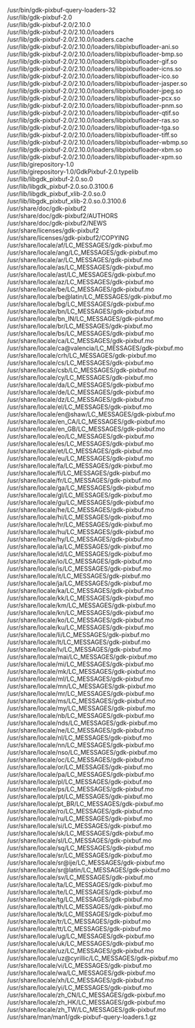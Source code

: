 /usr/bin/gdk-pixbuf-query-loaders-32  
/usr/lib/gdk-pixbuf-2.0  
/usr/lib/gdk-pixbuf-2.0/2.10.0  
/usr/lib/gdk-pixbuf-2.0/2.10.0/loaders  
/usr/lib/gdk-pixbuf-2.0/2.10.0/loaders.cache  
/usr/lib/gdk-pixbuf-2.0/2.10.0/loaders/libpixbufloader-ani.so  
/usr/lib/gdk-pixbuf-2.0/2.10.0/loaders/libpixbufloader-bmp.so  
/usr/lib/gdk-pixbuf-2.0/2.10.0/loaders/libpixbufloader-gif.so  
/usr/lib/gdk-pixbuf-2.0/2.10.0/loaders/libpixbufloader-icns.so  
/usr/lib/gdk-pixbuf-2.0/2.10.0/loaders/libpixbufloader-ico.so  
/usr/lib/gdk-pixbuf-2.0/2.10.0/loaders/libpixbufloader-jasper.so  
/usr/lib/gdk-pixbuf-2.0/2.10.0/loaders/libpixbufloader-jpeg.so  
/usr/lib/gdk-pixbuf-2.0/2.10.0/loaders/libpixbufloader-pcx.so  
/usr/lib/gdk-pixbuf-2.0/2.10.0/loaders/libpixbufloader-pnm.so  
/usr/lib/gdk-pixbuf-2.0/2.10.0/loaders/libpixbufloader-qtif.so  
/usr/lib/gdk-pixbuf-2.0/2.10.0/loaders/libpixbufloader-ras.so  
/usr/lib/gdk-pixbuf-2.0/2.10.0/loaders/libpixbufloader-tga.so  
/usr/lib/gdk-pixbuf-2.0/2.10.0/loaders/libpixbufloader-tiff.so  
/usr/lib/gdk-pixbuf-2.0/2.10.0/loaders/libpixbufloader-wbmp.so  
/usr/lib/gdk-pixbuf-2.0/2.10.0/loaders/libpixbufloader-xbm.so  
/usr/lib/gdk-pixbuf-2.0/2.10.0/loaders/libpixbufloader-xpm.so  
/usr/lib/girepository-1.0  
/usr/lib/girepository-1.0/GdkPixbuf-2.0.typelib  
/usr/lib/libgdk\_pixbuf-2.0.so.0  
/usr/lib/libgdk\_pixbuf-2.0.so.0.3100.6  
/usr/lib/libgdk\_pixbuf\_xlib-2.0.so.0  
/usr/lib/libgdk\_pixbuf\_xlib-2.0.so.0.3100.6  
/usr/share/doc/gdk-pixbuf2  
/usr/share/doc/gdk-pixbuf2/AUTHORS  
/usr/share/doc/gdk-pixbuf2/NEWS  
/usr/share/licenses/gdk-pixbuf2  
/usr/share/licenses/gdk-pixbuf2/COPYING  
/usr/share/locale/af/LC\_MESSAGES/gdk-pixbuf.mo  
/usr/share/locale/ang/LC\_MESSAGES/gdk-pixbuf.mo  
/usr/share/locale/ar/LC\_MESSAGES/gdk-pixbuf.mo  
/usr/share/locale/as/LC\_MESSAGES/gdk-pixbuf.mo  
/usr/share/locale/ast/LC\_MESSAGES/gdk-pixbuf.mo  
/usr/share/locale/az/LC\_MESSAGES/gdk-pixbuf.mo  
/usr/share/locale/be/LC\_MESSAGES/gdk-pixbuf.mo  
/usr/share/locale/be@latin/LC\_MESSAGES/gdk-pixbuf.mo  
/usr/share/locale/bg/LC\_MESSAGES/gdk-pixbuf.mo  
/usr/share/locale/bn/LC\_MESSAGES/gdk-pixbuf.mo  
/usr/share/locale/bn\_IN/LC\_MESSAGES/gdk-pixbuf.mo  
/usr/share/locale/br/LC\_MESSAGES/gdk-pixbuf.mo  
/usr/share/locale/bs/LC\_MESSAGES/gdk-pixbuf.mo  
/usr/share/locale/ca/LC\_MESSAGES/gdk-pixbuf.mo  
/usr/share/locale/ca@valencia/LC\_MESSAGES/gdk-pixbuf.mo  
/usr/share/locale/crh/LC\_MESSAGES/gdk-pixbuf.mo  
/usr/share/locale/cs/LC\_MESSAGES/gdk-pixbuf.mo  
/usr/share/locale/csb/LC\_MESSAGES/gdk-pixbuf.mo  
/usr/share/locale/cy/LC\_MESSAGES/gdk-pixbuf.mo  
/usr/share/locale/da/LC\_MESSAGES/gdk-pixbuf.mo  
/usr/share/locale/de/LC\_MESSAGES/gdk-pixbuf.mo  
/usr/share/locale/dz/LC\_MESSAGES/gdk-pixbuf.mo  
/usr/share/locale/el/LC\_MESSAGES/gdk-pixbuf.mo  
/usr/share/locale/en@shaw/LC\_MESSAGES/gdk-pixbuf.mo  
/usr/share/locale/en\_CA/LC\_MESSAGES/gdk-pixbuf.mo  
/usr/share/locale/en\_GB/LC\_MESSAGES/gdk-pixbuf.mo  
/usr/share/locale/eo/LC\_MESSAGES/gdk-pixbuf.mo  
/usr/share/locale/es/LC\_MESSAGES/gdk-pixbuf.mo  
/usr/share/locale/et/LC\_MESSAGES/gdk-pixbuf.mo  
/usr/share/locale/eu/LC\_MESSAGES/gdk-pixbuf.mo  
/usr/share/locale/fa/LC\_MESSAGES/gdk-pixbuf.mo  
/usr/share/locale/fi/LC\_MESSAGES/gdk-pixbuf.mo  
/usr/share/locale/fr/LC\_MESSAGES/gdk-pixbuf.mo  
/usr/share/locale/ga/LC\_MESSAGES/gdk-pixbuf.mo  
/usr/share/locale/gl/LC\_MESSAGES/gdk-pixbuf.mo  
/usr/share/locale/gu/LC\_MESSAGES/gdk-pixbuf.mo  
/usr/share/locale/he/LC\_MESSAGES/gdk-pixbuf.mo  
/usr/share/locale/hi/LC\_MESSAGES/gdk-pixbuf.mo  
/usr/share/locale/hr/LC\_MESSAGES/gdk-pixbuf.mo  
/usr/share/locale/hu/LC\_MESSAGES/gdk-pixbuf.mo  
/usr/share/locale/hy/LC\_MESSAGES/gdk-pixbuf.mo  
/usr/share/locale/ia/LC\_MESSAGES/gdk-pixbuf.mo  
/usr/share/locale/id/LC\_MESSAGES/gdk-pixbuf.mo  
/usr/share/locale/io/LC\_MESSAGES/gdk-pixbuf.mo  
/usr/share/locale/is/LC\_MESSAGES/gdk-pixbuf.mo  
/usr/share/locale/it/LC\_MESSAGES/gdk-pixbuf.mo  
/usr/share/locale/ja/LC\_MESSAGES/gdk-pixbuf.mo  
/usr/share/locale/ka/LC\_MESSAGES/gdk-pixbuf.mo  
/usr/share/locale/kk/LC\_MESSAGES/gdk-pixbuf.mo  
/usr/share/locale/km/LC\_MESSAGES/gdk-pixbuf.mo  
/usr/share/locale/kn/LC\_MESSAGES/gdk-pixbuf.mo  
/usr/share/locale/ko/LC\_MESSAGES/gdk-pixbuf.mo  
/usr/share/locale/ku/LC\_MESSAGES/gdk-pixbuf.mo  
/usr/share/locale/li/LC\_MESSAGES/gdk-pixbuf.mo  
/usr/share/locale/lt/LC\_MESSAGES/gdk-pixbuf.mo  
/usr/share/locale/lv/LC\_MESSAGES/gdk-pixbuf.mo  
/usr/share/locale/mai/LC\_MESSAGES/gdk-pixbuf.mo  
/usr/share/locale/mi/LC\_MESSAGES/gdk-pixbuf.mo  
/usr/share/locale/mk/LC\_MESSAGES/gdk-pixbuf.mo  
/usr/share/locale/ml/LC\_MESSAGES/gdk-pixbuf.mo  
/usr/share/locale/mn/LC\_MESSAGES/gdk-pixbuf.mo  
/usr/share/locale/mr/LC\_MESSAGES/gdk-pixbuf.mo  
/usr/share/locale/ms/LC\_MESSAGES/gdk-pixbuf.mo  
/usr/share/locale/my/LC\_MESSAGES/gdk-pixbuf.mo  
/usr/share/locale/nb/LC\_MESSAGES/gdk-pixbuf.mo  
/usr/share/locale/nds/LC\_MESSAGES/gdk-pixbuf.mo  
/usr/share/locale/ne/LC\_MESSAGES/gdk-pixbuf.mo  
/usr/share/locale/nl/LC\_MESSAGES/gdk-pixbuf.mo  
/usr/share/locale/nn/LC\_MESSAGES/gdk-pixbuf.mo  
/usr/share/locale/nso/LC\_MESSAGES/gdk-pixbuf.mo  
/usr/share/locale/oc/LC\_MESSAGES/gdk-pixbuf.mo  
/usr/share/locale/or/LC\_MESSAGES/gdk-pixbuf.mo  
/usr/share/locale/pa/LC\_MESSAGES/gdk-pixbuf.mo  
/usr/share/locale/pl/LC\_MESSAGES/gdk-pixbuf.mo  
/usr/share/locale/ps/LC\_MESSAGES/gdk-pixbuf.mo  
/usr/share/locale/pt/LC\_MESSAGES/gdk-pixbuf.mo  
/usr/share/locale/pt\_BR/LC\_MESSAGES/gdk-pixbuf.mo  
/usr/share/locale/ro/LC\_MESSAGES/gdk-pixbuf.mo  
/usr/share/locale/ru/LC\_MESSAGES/gdk-pixbuf.mo  
/usr/share/locale/si/LC\_MESSAGES/gdk-pixbuf.mo  
/usr/share/locale/sk/LC\_MESSAGES/gdk-pixbuf.mo  
/usr/share/locale/sl/LC\_MESSAGES/gdk-pixbuf.mo  
/usr/share/locale/sq/LC\_MESSAGES/gdk-pixbuf.mo  
/usr/share/locale/sr/LC\_MESSAGES/gdk-pixbuf.mo  
/usr/share/locale/sr@ije/LC\_MESSAGES/gdk-pixbuf.mo  
/usr/share/locale/sr@latin/LC\_MESSAGES/gdk-pixbuf.mo  
/usr/share/locale/sv/LC\_MESSAGES/gdk-pixbuf.mo  
/usr/share/locale/ta/LC\_MESSAGES/gdk-pixbuf.mo  
/usr/share/locale/te/LC\_MESSAGES/gdk-pixbuf.mo  
/usr/share/locale/tg/LC\_MESSAGES/gdk-pixbuf.mo  
/usr/share/locale/th/LC\_MESSAGES/gdk-pixbuf.mo  
/usr/share/locale/tk/LC\_MESSAGES/gdk-pixbuf.mo  
/usr/share/locale/tr/LC\_MESSAGES/gdk-pixbuf.mo  
/usr/share/locale/tt/LC\_MESSAGES/gdk-pixbuf.mo  
/usr/share/locale/ug/LC\_MESSAGES/gdk-pixbuf.mo  
/usr/share/locale/uk/LC\_MESSAGES/gdk-pixbuf.mo  
/usr/share/locale/uz/LC\_MESSAGES/gdk-pixbuf.mo  
/usr/share/locale/uz@cyrillic/LC\_MESSAGES/gdk-pixbuf.mo  
/usr/share/locale/vi/LC\_MESSAGES/gdk-pixbuf.mo  
/usr/share/locale/wa/LC\_MESSAGES/gdk-pixbuf.mo  
/usr/share/locale/xh/LC\_MESSAGES/gdk-pixbuf.mo  
/usr/share/locale/yi/LC\_MESSAGES/gdk-pixbuf.mo  
/usr/share/locale/zh\_CN/LC\_MESSAGES/gdk-pixbuf.mo  
/usr/share/locale/zh\_HK/LC\_MESSAGES/gdk-pixbuf.mo  
/usr/share/locale/zh\_TW/LC\_MESSAGES/gdk-pixbuf.mo  
/usr/share/man/man1/gdk-pixbuf-query-loaders.1.gz  
